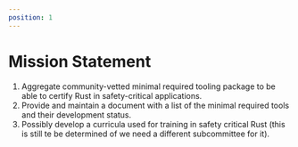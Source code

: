 ```yaml
---
position: 1
---
```

# Mission Statement

1. Aggregate community-vetted minimal required tooling package to be able to certify Rust in safety-critical applications.
2. Provide and maintain a document with a list of the minimal required tools and their development status.
3. Possibly develop a curricula used for training in safety critical Rust (this is still te be determined of we need a different subcommittee for it).